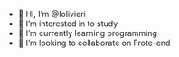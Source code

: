 - 👋 Hi, I’m @Iolivieri
- 👀 I’m interested in to study
- 🌱 I’m currently learning programming
- 💞️ I’m looking to collaborate on Frote-end



<!---
Iolivieri/Iolivieri is a ✨ special ✨ repository because its `README.md` (this file) appears on your GitHub profile.
You can click the Preview link to take a look at your changes.
--->
